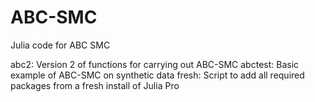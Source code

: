 # ABC-SMC
Julia code for ABC SMC

abc2: Version 2 of functions for carrying out ABC-SMC
abctest: Basic example of ABC-SMC on synthetic data
fresh: Script to add all required packages from a fresh install of Julia Pro
